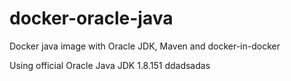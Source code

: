 # docker-oracle-java
Docker java image with Oracle JDK, Maven and docker-in-docker

Using official Oracle Java JDK 1.8.151
ddadsadas
